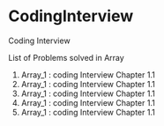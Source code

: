 CodingInterview
===============

Coding Interview


List of Problems solved in Array 

1) Array_1 : coding Interview Chapter 1.1
1) Array_1 : coding Interview Chapter 1.1
1) Array_1 : coding Interview Chapter 1.1
1) Array_1 : coding Interview Chapter 1.1
1) Array_1 : coding Interview Chapter 1.1
